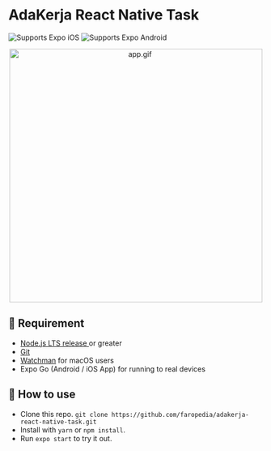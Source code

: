 # AdaKerja React Native Task

<p>
  <!-- iOS -->
  <img alt="Supports Expo iOS" longdesc="Supports Expo iOS" src="https://img.shields.io/badge/iOS-4630EB.svg?style=flat-square&logo=APPLE&labelColor=999999&logoColor=fff" />
  <!-- Android -->
  <img alt="Supports Expo Android" longdesc="Supports Expo Android" src="https://img.shields.io/badge/Android-4630EB.svg?style=flat-square&logo=ANDROID&labelColor=A4C639&logoColor=fff" />
</p>

<p style="text-align: center">
  <img alt="app.gif" longdesc="Supports Expo iOS" src="./app.gif" height="500px" />
</p>

## 📝 Requirement

- [Node.js LTS release ](https://nodejs.org/en/) or greater
- [Git](https://git-scm.com/)
- [Watchman](https://facebook.github.io/watchman/docs/install#buildinstall) for macOS users
- Expo Go (Android / iOS App) for running to real devices

## 🚀 How to use

- Clone this repo. `git clone https://github.com/faropedia/adakerja-react-native-task.git`
- Install with `yarn` or `npm install`.
- Run `expo start` to try it out.

